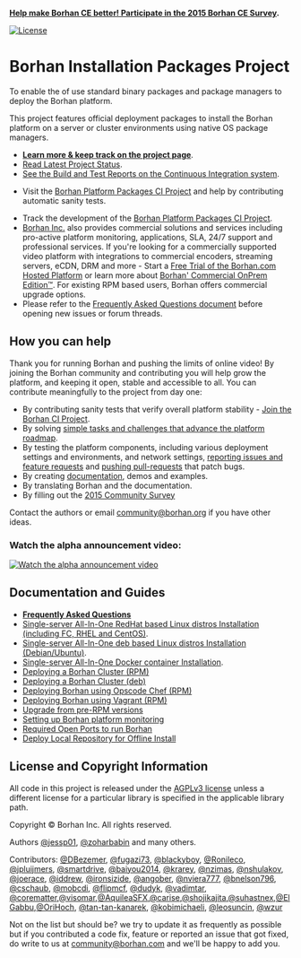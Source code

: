 **[Help make Borhan CE better! Participate in the 2015 Borhan CE Survey](http://surveys.borhan.org/index.php/877436/lang-en).**

[![License](https://img.shields.io/badge/license-AGPLv3-blue.svg)](http://www.gnu.org/licenses/agpl-3.0.html)
# Borhan Installation Packages Project
To enable the of use standard binary packages and package managers to deploy the Borhan platform.

This project features official deployment packages to install the Borhan platform on a server or cluster environments using native OS package managers.

* **[Learn more & keep track on the project page](http://borhan.github.io/platform-install-packages/)**.    
* [Read Latest Project Status](https://github.com/bordar/platform-install-packages/blob/master/doc/project-status-updates.md).
* [See the Build and Test Reports on the Continuous Integration system](http://installrepo.borhan.org/reports/ci/).    
+ Visit the [Borhan Platform Packages CI Project](https://github.com/bordar/platform-continuous-integration) and help by contributing automatic sanity tests.
* Track the development of the [Borhan Platform Packages CI Project](https://github.com/bordar/platform-continuous-integration).
* [Borhan Inc.](http://corp.borhan.com) also provides commercial solutions and services including pro-active platform monitoring, applications, SLA, 24/7 support and professional services. If you're looking for a commercially supported video platform  with integrations to commercial encoders, streaming servers, eCDN, DRM and more - Start a [Free Trial of the Borhan.com Hosted Platform](http://corp.borhan.com/free-trial) or learn more about [Borhan' Commercial OnPrem Edition™](http://corp.borhan.com/Deployment-Options/Borhan-On-Prem-Edition). For existing RPM based users, Borhan offers commercial upgrade options.
* Please refer to the [Frequently Asked Questions document](https://github.com/bordar/platform-install-packages/blob/master/doc/borhan-packages-faq.md) before opening new issues or forum threads.

## How you can help
Thank you for running Borhan and pushing the limits of online video! By joining the Borhan community and contributing you will help grow the platform, and keeping it open, stable and accessible to all. You can contribute meaningfully to the project from day one:    

+ By contributing sanity tests that verify overall platform stability - [Join the Borhan CI Project](https://github.com/bordar/platform-continuous-integration).
+ By solving [simple tasks and challenges that advance the platform roadmap](http://bit.ly/borhan-tasks).
+ By testing the platform components, including various deployment settings and environments, and network settings, [reporting issues and feature requests](https://github.com/bordar/platform-install-packages/issues) and [pushing pull-requests](https://help.github.com/articles/creating-a-pull-request) that patch bugs.
+ By creating [documentation](https://github.com/bordar/platform-install-packages/tree/master/doc), demos and examples.
+ By translating Borhan and the documentation.
+ By filling out the [2015 Community Survey](http://surveys.borhan.org/index.php/877436/lang-en)

Contact the authors or email community@borhan.org if you have other ideas.

### Watch the alpha announcement video:
[![Watch the alpha announcement video](http://borhan.github.io/platform-install-packages/images/news/1st-alpha-video-thumb.png "Watch the alpha announcement video")](http://bit.ly/1fIsdmY)


## Documentation and Guides

* [**Frequently Asked Questions**](https://github.com/bordar/platform-install-packages/blob/master/doc/borhan-packages-faq.md)
* [Single-server All-In-One RedHat based Linux distros Installation (including FC, RHEL and CentOS)](https://github.com/bordar/platform-install-packages/blob/master/doc/install-borhan-redhat-based.md).
* [Single-server All-In-One deb based Linux distros Installation (Debian/Ubuntu)](https://github.com/bordar/platform-install-packages/blob/master/doc/install-borhan-deb-based.md).
* [Single-server All-In-One Docker container Installation](https://github.com/bordar/platform-install-packages/blob/master/doc/install-docker.md).
* [Deploying a Borhan Cluster (RPM)](https://github.com/bordar/platform-install-packages/blob/master/doc/rpm-cluster-deployment-instructions.md)
* [Deploying a Borhan Cluster (deb)](https://github.com/bordar/platform-install-packages/blob/master/doc/deb-cluster-deployment-instructions.md)
* [Deploying Borhan using Opscode Chef (RPM)](https://github.com/bordar/platform-install-packages/blob/master/doc/rpm-chef-cluster-deployment.md)
* [Deploying Borhan using Vagrant (RPM)](https://github.com/bordar/platform-install-packages/tree/master/vagrant)
* [Upgrade from pre-RPM versions](https://github.com/bordar/platform-install-packages/tree/master/doc/borhan-updater)
* [Setting up Borhan platform monitoring](https://github.com/bordar/platform-install-packages/blob/master/doc/platform-monitors.md)
* [Required Open Ports to run Borhan](https://github.com/bordar/platform-install-packages/blob/master/doc/borhan-required-ports.md)
* [Deploy Local Repository for Offline Install](https://github.com/bordar/platform-install-packages/blob/master/doc/deploy-local-rpm-repo-offline-install.md)



## License and Copyright Information
All code in this project is released under the [AGPLv3 license](http://www.gnu.org/licenses/agpl-3.0.html) unless a different license for a particular library is specified in the applicable library path. 

Copyright © Borhan Inc. All rights reserved.

Authors [@jessp01](https://github.com/jessp01), [@zoharbabin](https://github.com/zoharbabin) and many others.

Contributors: [@DBezemer](https://github.com/DBezemer), [@fugazi73](https://github.com/fugazi73), [@blackyboy](https://github.com/blackyboy), [@Ronileco](https://github.com/Ronileco), [@jpluijmers](https://github.com/jpluijmers), [@smartdrive](https://github.com/smartdrive), [@baiyou2014](https://github.com/baiyou2014), [@krarey](https://github.com/krarey), [@nzimas](https://github.com/nzimas), [@nshulakov](https://github.com/nshulakov), [@joerace](https://github.com/joerace), [@iddrew](https://github.com/iddrew), [@ironsizide](https://github.com/ironsizide), [@angober](https://github.com/angober), [@nviera777](https://github.com/nviera777), [@bnelson796](https://github.com/bnelson796), [@cschaub](https://github.com/cschaub), [@mobcdi](https://github.com/mobcdi), [@flipmcf](https://github.com/flipmcf), [@dudyk](https://github.com/dudyk), [@vadimtar](https://github.com/vadimtar), [@corematter](https://github.com/corematter),[@visomar](https://github.com/visomar),[@AquileaSFX](https://github.com/AquileaSFX),[@carise](https://github.com/carise),[@shojikajita](https://github.com/shojikajita),[@suhastnex](https://github.com/suhastnex),[@ElGabbu](https://github.com/ElGabbu),[@OriHoch](https://github.com/OriHoch), [@tan-tan-kanarek](https://github.com/tan-tan-kanarek), [@kobimichaeli](https://github.com/kobimichaeli), [@leosuncin](https://github.com/leosuncin), [@wzur](https://github.com/wzur)

Not on the list but should be? we try to update it as frequently as possible but if you contributed a code fix, feature or reported an issue that got fixed, do write to us at community@borhan.com and we'll be happy to add you.
